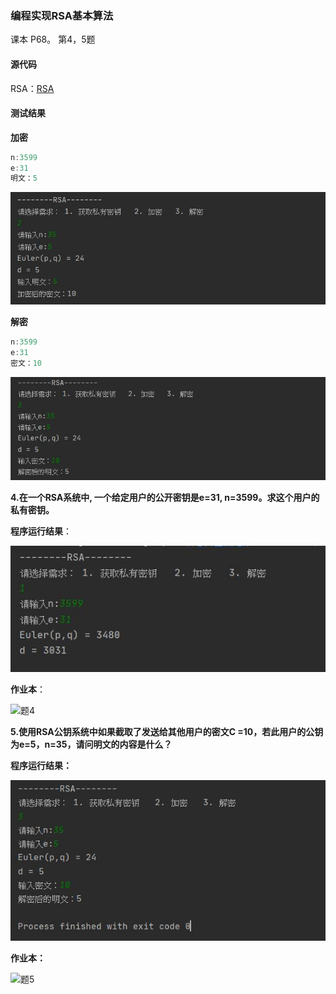 ### 编程实现RSA基本算法 

课本 P68。 第4，5题 



#### 源代码

RSA：[RSA](src/RSA/RSA.java)



#### 测试结果

**加密**

```java
n:3599
e:31
明文：5
```

![加密](image\加密.jpg)

**解密**

```java
n:3599
e:31
密文：10
```

![解密](image\解密.jpg)

**4.在一个RSA系统中, 一个给定用户的公开密钥是e=31, n=3599。求这个用户的私有密钥。**

**程序运行结果**：

![习题4](image/习题4.jpg)

**作业本**：

![题4](image/题4.jpg)

**5.使用RSA公钥系统中如果截取了发送给其他用户的密文C =10，若此用户的公钥为e=5，n=35，请问明文的内容是什么？**

**程序运行结果：**

![习题5](image/习题5.jpg)

**作业本：**

![题5](image/题5.jpg)

